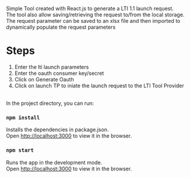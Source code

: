 Simple Tool created with React.js to generate a LTI 1.1 launch request. <br>
The tool also allow saving/retrieving the request to/from the local storage.
The request parameter can be saved to an xlsx file and then imported to dynamically populate the request parameters

# Steps
1. Enter the lti launch parameters
2. Enter the oauth consumer key/secret
3. Click on Generate Oauth
4. Click on launch TP to iniate the launch request to the LTI Tool Provider

<br>
In the project directory, you can run:

### `npm install`

Installs the dependencies in package.json.<br />
Open [http://localhost:3000](http://localhost:3000) to view it in the browser.

### `npm start`

Runs the app in the development mode.<br />
Open [http://localhost:3000](http://localhost:3000) to view it in the browser.

